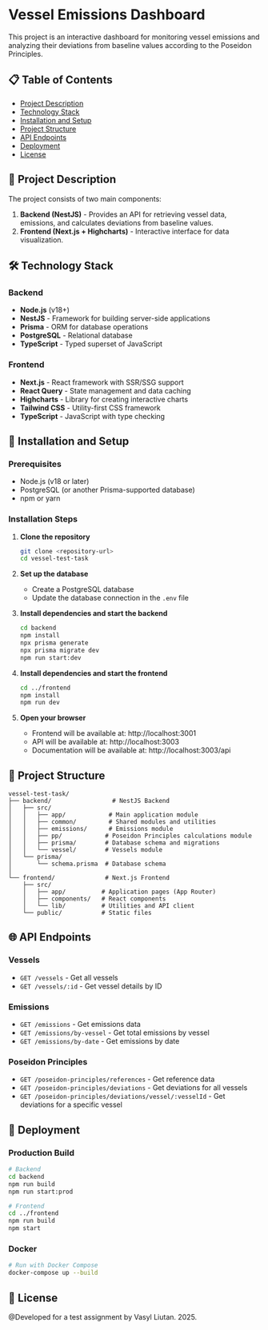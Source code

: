 # Vessel Emissions Dashboard

This project is an interactive dashboard for monitoring vessel emissions and analyzing their deviations from baseline values according to the Poseidon Principles.

## 📋 Table of Contents

- [Project Description](#-project-description)
- [Technology Stack](#-technology-stack)
- [Installation and Setup](#-installation-and-setup)
- [Project Structure](#-project-structure)
- [API Endpoints](#-api-endpoints)
- [Deployment](#-deployment)
- [License](#-license)

## 📝 Project Description

The project consists of two main components:

1. **Backend (NestJS)** - Provides an API for retrieving vessel data, emissions, and calculates deviations from baseline values.
2. **Frontend (Next.js + Highcharts)** - Interactive interface for data visualization.

## 🛠 Technology Stack

### Backend

- **Node.js** (v18+)
- **NestJS** - Framework for building server-side applications
- **Prisma** - ORM for database operations
- **PostgreSQL** - Relational database
- **TypeScript** - Typed superset of JavaScript

### Frontend

- **Next.js** - React framework with SSR/SSG support
- **React Query** - State management and data caching
- **Highcharts** - Library for creating interactive charts
- **Tailwind CSS** - Utility-first CSS framework
- **TypeScript** - JavaScript with type checking

## 🚀 Installation and Setup

### Prerequisites

- Node.js (v18 or later)
- PostgreSQL (or another Prisma-supported database)
- npm or yarn

### Installation Steps

1. **Clone the repository**

   ```bash
   git clone <repository-url>
   cd vessel-test-task
   ```

2. **Set up the database**

   - Create a PostgreSQL database
   - Update the database connection in the `.env` file

3. **Install dependencies and start the backend**

   ```bash
   cd backend
   npm install
   npx prisma generate
   npx prisma migrate dev
   npm run start:dev
   ```

4. **Install dependencies and start the frontend**

   ```bash
   cd ../frontend
   npm install
   npm run dev
   ```

5. **Open your browser**
   - Frontend will be available at: http://localhost:3001
   - API will be available at: http://localhost:3003
   - Documentation will be available at: http://localhost:3003/api

## 📁 Project Structure

```
vessel-test-task/
├── backend/                 # NestJS Backend
│   ├── src/
│   │   ├── app/            # Main application module
│   │   ├── common/         # Shared modules and utilities
│   │   ├── emissions/      # Emissions module
│   │   ├── pp/            # Poseidon Principles calculations module
│   │   ├── prisma/        # Database schema and migrations
│   │   └── vessel/        # Vessels module
│   └── prisma/
│       └── schema.prisma  # Database schema
│
└── frontend/              # Next.js Frontend
    ├── src/
    │   ├── app/          # Application pages (App Router)
    │   ├── components/   # React components
    │   └── lib/          # Utilities and API client
    └── public/           # Static files
```

## 🌐 API Endpoints

### Vessels

- `GET /vessels` - Get all vessels
- `GET /vessels/:id` - Get vessel details by ID

### Emissions

- `GET /emissions` - Get emissions data
- `GET /emissions/by-vessel` - Get total emissions by vessel
- `GET /emissions/by-date` - Get emissions by date

### Poseidon Principles

- `GET /poseidon-principles/references` - Get reference data
- `GET /poseidon-principles/deviations` - Get deviations for all vessels
- `GET /poseidon-principles/deviations/vessel/:vesselId` - Get deviations for a specific vessel

## 🚀 Deployment

### Production Build

```bash
# Backend
cd backend
npm run build
npm run start:prod

# Frontend
cd ../frontend
npm run build
npm start
```

### Docker

```bash
# Run with Docker Compose
docker-compose up --build
```

## 📄 License

@Developed for a test assignment by Vasyl Liutan. 2025.

